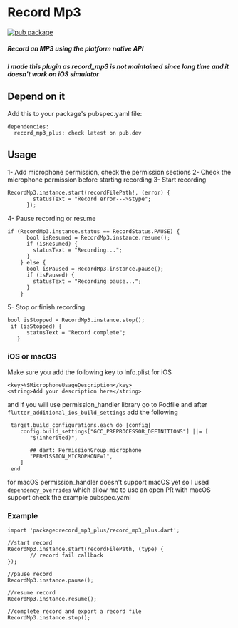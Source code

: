 # Record Mp3
[![pub package](https://img.shields.io/pub/v/record_mp3.svg)](https://pub.dartlang.org/packages/record_mp3_plus)

##### Record an MP3 using the platform native API
##### I made this plugin as record_mp3 is not maintained since long time and it doesn't work on iOS simulator 
## Depend on it
Add this to your package's pubspec.yaml file:

```
dependencies:
  record_mp3_plus: check latest on pub.dev
```

## Usage
 
1- Add microphone permission, check the permission sections
2- Check the microphone permission before starting recording
3- Start recording
```
RecordMp3.instance.start(recordFilePath!, (error) {
        statusText = "Record error--->$type";
      });
```
4- Pause recording or resume
```
if (RecordMp3.instance.status == RecordStatus.PAUSE) {
      bool isResumed = RecordMp3.instance.resume();
      if (isResumed) {
        statusText = "Recording...";
      }
    } else {
      bool isPaused = RecordMp3.instance.pause();
      if (isPaused) {
        statusText = "Recording pause...";
      }
    }
```
5- Stop or finish recording
```
bool isStopped = RecordMp3.instance.stop();
 if (isStopped) {
      statusText = "Record complete";
   }
```
 
### iOS or macOS
Make sure you add the following key to Info.plist for iOS
```
<key>NSMicrophoneUsageDescription</key>
<string>Add your description here</string>
```
and if you will use permission_handler library go to Podfile
and after `flutter_additional_ios_build_settings` add the following
``` 
 target.build_configurations.each do |config|
    config.build_settings["GCC_PREPROCESSOR_DEFINITIONS"] ||= [
       "$(inherited)",

       ## dart: PermissionGroup.microphone
       "PERMISSION_MICROPHONE=1",
    ]
 end
```
for macOS permission_handler doesn't support macOS yet so I used 
`dependency_overrides` which allow me to use an open PR with macOS support
check the example pubspec.yaml

### Example
```
import 'package:record_mp3_plus/record_mp3_plus.dart';

//start record 
RecordMp3.instance.start(recordFilePath, (type) {
       // record fail callback
});
	  
//pause record
RecordMp3.instance.pause();

//resume record
RecordMp3.instance.resume();

//complete record and export a record file
RecordMp3.instance.stop();

```


